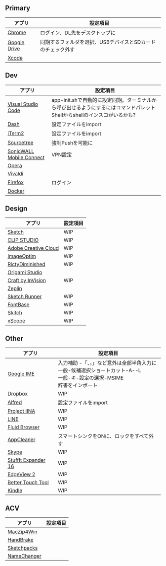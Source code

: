 
## Primary
アプリ | 設定項目
--|--
[Chrome](https://www.google.co.jp/chrome/browser/desktop/index.html)  |  ログイン、DL先をデスクトップに
[Google Drive](https://www.google.com/drive/download/)  |  同期するフォルダを選択、USBデバイスとSDカードのチェック外す
[Xcode](https://developer.apple.com/jp/xcode/)  |  


## Dev
アプリ | 設定項目
--|--
[Visual Studio Code](https://code.visualstudio.com/) |  app-init.shで自動的に設定同期。ターミナルから呼び出せるようにするにはコマンドパレットShellからshellのインスコがいるかも?
[Dash](https://kapeli.com/dash) | 設定ファイルをimport
[iTerm2](https://www.iterm2.com/) | 設定ファイルをimport
[Sourcetree](https://ja.atlassian.com/software/sourcetree)  |  強制Pushを可能に
[SonicWALL Mobile Connect](https://itunes.apple.com/jp/app/sonicwall-mobile-connect/id466931806?mt=8)  |  VPN設定
[Opera](http://www.opera.com/ja)  |  
[Vivaldi](https://vivaldi.com/?lang=ja_JP)  |  
[Firefox](https://www.mozilla.org/ja/firefox/new/)  |  ログイン
[Docker](https://docs.docker.com/install/)  |  


## Design
アプリ | 設定項目
--|--
[Sketch](https://www.sketchapp.com/) |  WIP
[CLIP STUDIO](https://www.clip-studio.com/clip_site/rental/rental_download/sprental/)  |  WIP
[Adobe Creative Cloud](https://creative.adobe.com/ja/products/download/creative-cloud)  |  WIP
[ImageOptim](https://imageoptim.com/mac)  |  WIP
[RictyDiminished](https://github.com/mzyy94/RictyDiminished-for-Powerline)  | WIP
[Origami Studio](https://origami.design/)  |  
[Craft by InVision](https://www.invisionapp.com/craft) |  WIP
[Zeplin](https://zeplin.io/) |
[Sketch Runner](http://sketchrunner.com/) |  WIP
[FontBase](https://fontba.se/) | WIP
[Skitch](https://evernote.com/intl/jp/products/skitch) | WIP
[xScope](https://xscopeapp.com/) | WIP

## Other
アプリ | 設定項目
--|--
[Google IME](https://www.google.co.jp/ime/)  |  入力補助 -「、。」など意外は全部半角入力に<br>一般-候補選択ショートカット-A--L<br>一般-キ-設定の選択-MSIME<br>辞書をインポート
[Dropbox](https://www.dropbox.com/h)  |  WIP
[Alfred](https://www.alfredapp.com/) | 設定ファイルをimport
[Project IINA](https://lhc70000.github.io/iina/)  |  WIP
[LINE](https://itunes.apple.com/jp/app/line/id539883307) | WIP
[Fluid Browser](https://itunes.apple.com/us/app/fluid-browser/id1077036385) |  WIP
[AppCleaner](https://freemacsoft.net/appcleaner/)  |  スマートシンクをONに、ロックをすべて外す
[Skype](https://www.skype.com/ja/get-skype/)  |  WIP
[StuffIt Expander 16](https://itunes.apple.com/jp/app/stuffit-expander-16/id919269455)  |  WIP
[EdgeView 2](https://itunes.apple.com/jp/app/edgeview-2/id1206246482)  |  WIP
[Better Touch Tool](https://www.boastr.net/)  |  WIP
[Kindle](https://itunes.apple.com/jp/app/kindle/id405399194?mt=12)  |  WIP

## ACV
アプリ | 設定項目
--|--
[MacZip4Win](http://ynomura.com/home/?page_id=116)  |  
[HandBrake](https://handbrake.fr/)  |   
[Sketchpacks](https://sketchpacks.com/)  |  
[NameChanger](https://mrrsoftware.com/namechanger/)  |  
